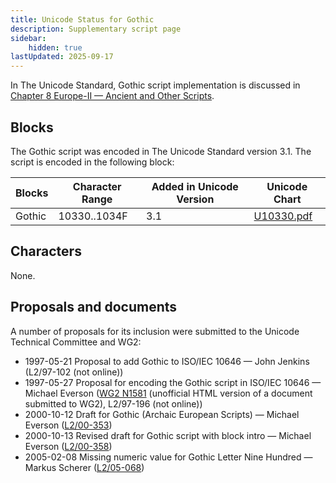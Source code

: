 ```yaml
---
title: Unicode Status for Gothic
description: Supplementary script page
sidebar:
    hidden: true
lastUpdated: 2025-09-17
---
```


In The Unicode Standard, Gothic script implementation is discussed in [Chapter 8 Europe-II — Ancient and Other Scripts](https://www.unicode.org/versions/latest/core-spec/chapter-8/#G33932).

## Blocks

The Gothic script was encoded in The Unicode Standard version 3.1. The script is encoded in the following block:

| Blocks  |  Character Range  |  Added in Unicode Version  |  Unicode Chart  |
| ------- | ----------------- | -------------------------- | --------------- |
| Gothic |  10330..1034F  |  3.1  |  [U10330.pdf](http://www.unicode.org/charts/PDF/U10330.pdf)  |

## Characters

None.

## Proposals and documents

A number of proposals for its inclusion were submitted to the Unicode Technical Committee and WG2:
- 1997-05-21 Proposal to add Gothic to ISO/IEC 10646 — John Jenkins (L2/97-102  (not online))
- 1997-05-27 Proposal for encoding the Gothic script in ISO/IEC 10646 — Michael Everson ([WG2 N1581](http://www.evertype.com/standards/iso10646/plane-1/gt.html) (unofficial HTML version of a document submitted to WG2), L2/97-196 (not online))
- 2000-10-12 Draft for Gothic (Archaic European Scripts) — Michael Everson ([L2/00-353](http://www.unicode.org/cgi-bin/GetMatchingDocs.pl?L2/00-353))
- 2000-10-13 Revised draft for Gothic script with block intro — Michael Everson ([L2/00-358](http://www.unicode.org/cgi-bin/GetMatchingDocs.pl?L2/00-358))
- 2005-02-08 Missing numeric value for Gothic Letter Nine Hundred — Markus Scherer ([L2/05-068](http://www.unicode.org/cgi-bin/GetMatchingDocs.pl?L2/05-068))
